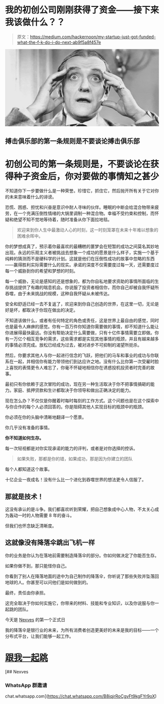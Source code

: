 # 我的初创公司刚刚获得了资金——接下来我该做什么？？

> 原文：<https://medium.com/hackernoon/my-startup-just-got-funded-what-the-f-k-do-i-do-next-ab9f5a8f457e>

![](img/0ff4f42ce1347fcc98f11fe54165a1d2.png)

## 搏击俱乐部的第一条规则是不要谈论搏击俱乐部

# 初创公司的第一条规则是，不要谈论在获得种子资金后，你对要做的事情知之甚少

不知道你下一步要做什么是一种荣誉。珍惜它，抓住它，然后抛开所有关于它对你的未来意味着什么的诽谤。

恐慌、困惑、担忧和兴奋是意识中耐人寻味的伙伴。睡眠的中断会给混合物带来疲劳，在一个充满压倒性情绪的大锅里调制一种混合物。幸福不受约束和控制，而怀疑和绝望不知不觉地等待着，随时准备从你下面拉地毯。

> 欢迎来到你人生中最激动人心的时刻，这一时刻笼罩在未来十年难以想象的困难余晖中。

你的梦想成真了，预示着你最喜欢的最糟糕的噩梦会在短暂的成功之间莫名其妙地出现。永远的乐观主义者被挑战去想象一个成功的愿景是什么样子，实施一个基于纯粹的猜测而不是硬科学的计划。这就是他们在压倒性成功的故事中忽略的东西——赢得胜利实际需要什么的现实。承诺的深度不仅需要度过每一天，还需要度过每一个威胁到你的希望和梦想的时刻。

每一个威胁，无论是感知的还是想象的，都为你自私地要求资助的事情所面临的生存挑战提供了有趣的喘息机会。你说服了投资者相信你，而你自己却被自我怀疑所吞噬，由于未来挑战的规模，这种自我怀疑从未被传达。

安全和舒适已经一去不复返了，欢迎来到你自己创造的世界，在这里一切，无论是好是坏，都取决于你现在做出的决定。

不知道该做什么，或者有任何特定的角色或责任，这是世界上最自由的感觉，同时也是最令人麻痹的感觉。你有一百万件你知道你需要做的事情，却不知道什么能让你进展得最快最远。你没有帮助决定什么需要做，只有十亿件事情需要立即做。你有一万亿个相互竞争的需求，这些需求都是实现其他事情的瓶颈，并且有越来越多的事情必须完成。放松已经成为过去，被对进步不可抑制的渴望所扼杀。

然后，你要求其他人与你一起进行信念的飞跃，把他们的马车和事业的成功与你联系在一起，并相信你有能力带领他们到达应许之地。没有什么比你第一次受雇时脸上喜悦的表情更令人难忘了，你毫不怀疑地相信你在诱惑投机投资者时完善的故事。

最初只有你依赖于这次冒险的成功，现在另一种生活取决于你不把事情搞砸的能力。家庭、抵押贷款和生计都取决于你领导和做出正确决定的能力。

现在怎么办？不仅仅是你醒着时每时每刻的工作方式。这个问题也是在这个探索中与你合作的每个人必须回答的。你是阻碍其他人实现目标的瓶颈中的瓶颈。

你必须在你的头脑中清晰地翻译一个愿景。

你几乎没有准备的事情。

**你不知道如何生存。**

每一次轻视都是对你实现承诺的能力的评判，或者是对你选择的控诉。

> 如果失败，那都是你的错，如果成功，那是因为你建立的团队

每个人都知道这个故事。

十亿企业一夜成名！没有什么比一个进化到吞噬世界的想法更令人信服了。

## 那就是技术！

这没有承认的是斗争。我们都喜欢听到荣耀，把自己想象成中心人物，不太关心成为轰动一时的人物需要 8 年的奋斗。

但我们也怀念缺乏清晰度。

## 这就像没有降落伞跳出飞机一样

你的业务是你认为在落地前需要制造降落伞的部分。你如何做决定了你能否生存。

如果你做不到，那只能怪你自己。

你看到了别人在降落地面的途中为自己制作的降落伞，你听说了那些失败并坠落回地球的人。你甚至可以问他们是如何做到的。

最终，责任由你承担。

这完全取决于你如何实施它，你带来的材料、技能和专业知识，以及你说服与你一起跳的团队。

今天是 [Nexves](https://medium.com/u/75e6c5c8d1fb?source=post_page-----ab9f5a8f457e--------------------------------) 的第一个正式日

我的降落伞是银行业的未来，为所有消费者创造更美好的未来是我的目标——一个分布式平台，让我们能够一起工作。

# [跟我一起跳](https://chat.whatsapp.com/B8iqjrRoCgvFt9kgFYr9oX)

[](https://chat.whatsapp.com/B8iqjrRoCgvFt9kgFYr9oX) [## Nexves

### WhatsApp 群邀请

chat.whatsapp.com](https://chat.whatsapp.com/B8iqjrRoCgvFt9kgFYr9oX)